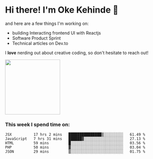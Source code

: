 # Hi there! I'm Oke Kehinde :cowboy_hat_face:

and here are a few things I'm working on:

- building Interacting frontend UI with Reactjs
- Software Product Sprint
- Technical articles on Dev.to

I **love** nerding out about creative coding, so don't hesitate to reach out!


<img height="180em" src="https://github-readme-stats.vercel.app/api?username=okeken&show_icons=true&hide_border=true&&count_private=true&include_all_commits=true" />

### This week I spend time on:

<!--START_SECTION:waka-->
```text
JSX          17 hrs 2 mins   ███████████████▒░░░░░░░░░   61.49 % 
JavaScript   7 hrs 31 mins   ██████▓░░░░░░░░░░░░░░░░░░   27.13 % 
HTML         59 mins         █░░░░░░░░░░░░░░░░░░░░░░░░   03.56 % 
PHP          50 mins         ▓░░░░░░░░░░░░░░░░░░░░░░░░   03.04 % 
JSON         29 mins         ▒░░░░░░░░░░░░░░░░░░░░░░░░   01.75 % 
```
<!--END_SECTION:waka-->
